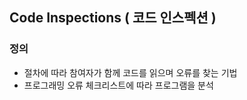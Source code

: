 ## Code Inspections ( 코드 인스펙션 )

### 정의
- 절차에 따라 참여자가 함께 코드를 읽으며 오류를 찾는 기법
- 프로그래밍 오류 체크리스트에 따라 프로그램을 분석

